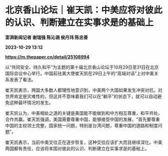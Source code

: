 # 北京香山论坛｜崔天凯：中美应将对彼此的认识、判断建立在实事求是的基础上
**澎湃新闻记者 谢瑞强 陈沁涵 侯丹玮 陈忠善**

**2023-10-29 13:12**

**https://m.thepaper.cn/detail/25108994**

以“共同安全、持久和平”为主题的第十届北京香山论坛于10月29日至31日在北京国际会议中心举行。中国前驻美大使崔天凯在29日上午的“高端对话”上对中美关系发表了看法。

崔天凯表示，两国大多数人都理性地意识到，中美两个大国如果发生冲突对抗，对世界肯定是灾难性的，但这并不意味着我们可以在“躺平”的状态下，就可以自动避免这种最坏情况的发生。

崔天凯认为，中美相处之道的关键是美国能不能做到和中方相互尊重，和平共处，合作共赢。崔天凯强调，美国需要尊重中国，能够接受中国的发展，“首先要尊重中国的主权领土完整，国家统一问题，特别是台湾问题，尊重中国的道路和制度问题”。

崔天凯表示，当前中美交往正在逐步恢复，这种交往应该扩大而且继续深化。中美两国都有责任，应该将本国对彼此的认识、判断建立在实事求是的基础上。